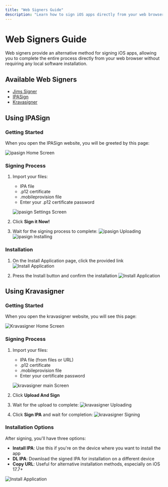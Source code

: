 ```yaml
---
title: "Web Signers Guide"
description: "Learn how to sign iOS apps directly from your web browser using popular web-based signing services like IPASign and Kravasigner."
---
```


# Web Signers Guide

Web signers provide an alternative method for signing iOS apps, allowing you to complete the entire process directly from your web browser without requiring any local software installation.

## Available Web Signers

- [Jims Signer](https://signer.jimdude.com)
- [IPASign](https://sign.ipasign.cc)
- [Kravasigner](https://kravasigner.com)

## Using IPASign

### Getting Started

When you open the IPASign website, you will be greeted by this page:

![ipasign Home Screen](/images/ipasign/home.jpeg)

### Signing Process

1. Import your files:

   - IPA file
   - .p12 certificate
   - .mobileprovision file
   - Enter your .p12 certificate password

   ![ipasign Settings Screen](/images/ipasign/enter.jpeg)

2. Click **Sign it Now!**

3. Wait for the signing process to complete:
   ![ipasign Uploading](/images/ipasign/uploading.jpeg)
   ![ipasign Installing](/images/ipasign/processing.jpeg)

### Installation

1. On the Install Application page, click the provided link
   ![Install Application](/images/ipasign/install_page.jpeg)

2. Press the Install button and confirm the installation
   ![Install Application](/images/ipasign/install.jpeg)

## Using Kravasigner

### Getting Started

When you open the kravasigner website, you will see this page:

![Kravasigner Home Screen](/images/kravasigner/home.jpeg)

### Signing Process

1. Import your files:

   - IPA file (from files or URL)
   - .p12 certificate
   - .mobileprovision file
   - Enter your certificate password

   ![kravasigner main Screen](/images/kravasigner/enter.jpeg)

2. Click **Upload And Sign**

3. Wait for the upload to complete:
   ![kravasigner Uploading](/images/kravasigner/upload.jpeg)

4. Click **Sign IPA** and wait for completion:
   ![kravasigner Signing](/images/kravasigner/sign.jpeg)

### Installation Options

After signing, you'll have three options:

- **Install IPA**: Use this if you're on the device where you want to install the app
- **DL IPA**: Download the signed IPA for installation on a different device
- **Copy URL**: Useful for alternative installation methods, especially on iOS 17.7+

![Install Application](/images/kravasigner/install.jpeg)
